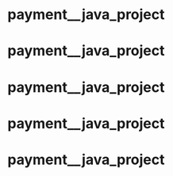 # payment__java_project
# payment__java_project
# payment__java_project
# payment__java_project
# payment__java_project

